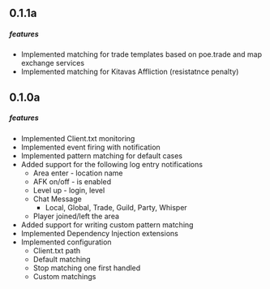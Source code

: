 ## 0.1.1a

##### features
- Implemented matching for trade templates based on poe.trade and map exchange services
- Implemented matching for Kitavas Affliction (resistatnce penalty)

## 0.1.0a

##### features
- Implemented Client.txt monitoring
- Implemented event firing with notification
- Implemented pattern matching for default cases
- Added support for the following log entry notifications
    - Area enter - location name
    - AFK on/off - is enabled
    - Level up - login, level
    - Chat Message 
        - Local, Global, Trade, Guild, Party, Whisper
    - Player joined/left the area
- Added support for writing custom pattern matching
- Implemented Dependency Injection extensions
- Implemented configuration
    - Client.txt path
    - Default matching
    - Stop matching one first handled
    - Custom matchings